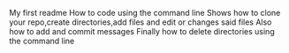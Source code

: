My first readme
How to code using the command line
Shows how to clone your repo,create directories,add files and edit or changes said files
Also how to add and commit messages 
Finally how to delete directories using the command line
